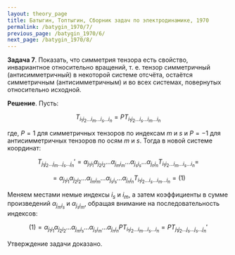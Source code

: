 ```yaml
---
layout: theory_page
title: Батыгин, Топтыгин, Сборник задач по электродинамике, 1970
permalink: /batygin_1970/7/
previous_page: /batygin_1970/6/
next_page: /batygin_1970/8/
---
```


**Задача 7**. Показать, что симметрия тензора есть свойство, инвариантное относительно вращений, т. е. тензор симметричный (антисимметричный) в некоторой системе отсчёта, остаётся симметричным (антисимметричным) и во всех системах, повернутых относительно исходной.

**Решение**. Пусть:

$$
T_{i_1 i_2 \ldots i_m \ldots i_s \ldots i_n} = 
P T_{i_1 i_2 \ldots i_s \ldots i_m \ldots i_n}
$$

где, $P = 1$ для симметричных тензоров по индексам $m$ и $s$ и $P= -1$ для антисимметричных тензоров по осям $m$ и $s$. Тогда в новой системе координат:


$$
T_{j_1 j_2 \ldots j_m \ldots j_s \ldots j_n}' = 
\alpha_{j_1 i_1} \alpha_{j_2 i_2} \ldots \alpha_{j_m i_m} \ldots \alpha_{j_s i_s} \ldots \alpha_{j_n i_n}
T_{i_1 i_2 \ldots i_m \ldots i_s \ldots i_n}=
$$

$$
= \alpha_{j_1 i_1} \alpha_{j_2 i_2} \ldots \alpha_{j_m i_m} \ldots \alpha_{j_s i_s} \ldots \alpha_{j_n i_n}
T_{i_1 i_2 \ldots i_s \ldots i_m \ldots i_n}=(1)
$$

Меняем местами немые индексы $i_s$ и $i_m$, а затем коэффициенты в сумме произведений $\alpha_{j_m i_s}$ и $\alpha_{j_s i_m}$, обращая внимание на последовательность индексов:

$$
(1)= \alpha_{j_1 i_1} \alpha_{j_2 i_2} \ldots \alpha_{j_m i_s} \ldots \alpha_{j_s i_m} \ldots \alpha_{j_n i_n}
PT_{i_1 i_2 \ldots i_m \ldots i_s \ldots i_n} = PT_{j_1 j_2 \ldots j_s \ldots j_s \ldots j_n}'
$$

Утверждение задачи доказано.